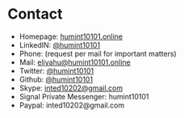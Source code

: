 # Contact
* Homepage: [humint10101.online](http://humint10101.online)
* LinkedIN: [@humint10101](https://www.linkedin.com/in/humint10101/)
* Phone: (request per mail for important matters)
* Mail: [eliyahu@humint10101.online](mailto:eliyahu@humint10101.online)
* Twitter: [@humint10101](https://twitter.com/humint10101)
* Github:  [@humint10101](https://github.com/humint10101)
* Skype: [inted10202@gmail.com](https://join.skype.com/invite/cpNfLATNDSoq)
* Signal Private Messenger: humint10101
* Paypal: inted10202<span></span>@gmail.com

